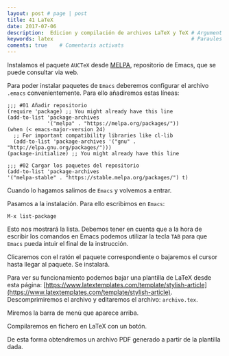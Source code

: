 ```yaml
---
layout: post # page | post
title: 41 LaTeX
date: 2017-07-06 
description:  Edicion y compilación de archivos LaTeX y TeX # Argument
keywords: latex                                             # Paraules clau
coments: true    # Comentaris activats
---
```


Instalamos el paquete `AUCTeX` desde [MELPA](https://melpa.org/#/), repositorio de Emacs, que se puede consultar via web.

Para poder instalar paquetes de `Emacs` deberemos configurar el archivo `.emacs` convenientemente. Para ello añadiremos estas líneas:

```emacs
;;; #01 Añadir repositorio
(require 'package) ;; You might already have this line
(add-to-list 'package-archives
             '("melpa" . "https://melpa.org/packages/"))
(when (< emacs-major-version 24)
  ;; For important compatibility libraries like cl-lib
  (add-to-list 'package-archives '("gnu" . "http://elpa.gnu.org/packages/")))
(package-initialize) ;; You might already have this line

;;; #02 Cargar los paquetes del repositorio
(add-to-list 'package-archives
'("melpa-stable" . "https://stable.melpa.org/packages/") t)
```

Cuando lo hagamos salimos de `Emacs` y volvemos a entrar.

Pasamos a la instalación. Para ello escribimos en `Emacs`:

```emacs
M-x list-package
```

Esto nos mostrará la lista. Debemos tener en cuenta que a la hora de escribir los comandos en Emacs podemos utilizar la tecla `TAB` para que `Emacs` pueda intuir el final de la instrucción.

Clicaremos con el ratón el paquete correspondiente o bajaremos el cursor hasta llegar al paquete. Se instalará.

Para ver su funcionamiento podemos bajar una plantilla de LaTeX desde esta página: [https://www.latextemplates.com/template/stylish-article](https://www.latextemplates.com/template/stylish-article). Descomprimiremos el archivo y editaremos el archivo: `archivo.tex`.

Miremos la barra de menú que aparece arriba.

Compilaremos en fichero en LaTeX con un botón.

De esta forma obtendremos un archivo PDF generado a partir de la plantilla dada.
